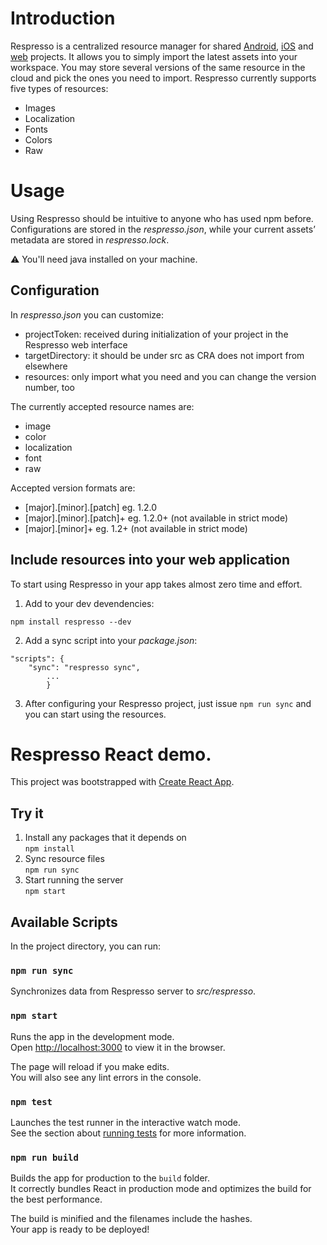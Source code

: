 # Introduction 


Respresso is a centralized resource manager for shared [Android](https://github.com/pontehu/respresso-client-android), [iOS](https://github.com/pontehu/respresso-client-ios) and [web](https://github.com/pontehu/respresso-sync-for-clients#web) projects.
It allows you to simply import the latest assets into your workspace.
You may store several versions of the same resource in the cloud and pick the ones you need to import.
Respresso currently supports five types of resources:
* Images
* Localization
* Fonts
* Colors
* Raw


# Usage

Using Respresso should be intuitive to anyone who has used npm before.
Configurations are stored in the *respresso.json*, while your current assets’ metadata are stored in *respresso.lock*.

⚠️ You'll need java installed on your machine.

## Configuration

In *respresso.json* you can customize:
- projectToken: received during initialization of your project in the Respresso web interface
- targetDirectory: it should be under src as CRA does not import from elsewhere
- resources: only import what you need and you can change the version number, too

The currently accepted resource names are:
* image
* color
* localization
* font
* raw
        
Accepted version formats are:
* [major].[minor].[patch]         eg. 1.2.0
* [major].[minor].[patch]+         eg. 1.2.0+ (not available in strict mode)
* [major].[minor]+                eg. 1.2+ (not available in strict mode)

## Include resources into your web application

To start using Respresso in your app takes almost zero time and effort. 

1. Add to your dev devendencies:   
```
npm install respresso --dev
```
2. Add a sync script into your *package.json*:
```
"scripts": {
	"sync": "respresso sync",
        ...
        }
```
3. After configuring your Respresso project, just issue ```npm run sync``` and you can start using the resources.


# Respresso React demo.

This project was bootstrapped with [Create React App](https://github.com/facebook/create-react-app).

## Try it

1. Install any packages that it depends on   
```npm install```
2. Sync resource files   
```npm run sync```
3. Start running the server  
```npm start```

## Available Scripts

In the project directory, you can run:

### `npm run sync`

Synchronizes data from Respresso server to *src/respresso*.

### `npm start`

Runs the app in the development mode.<br>
Open [http://localhost:3000](http://localhost:3000) to view it in the browser.

The page will reload if you make edits.<br>
You will also see any lint errors in the console.

### `npm test`

Launches the test runner in the interactive watch mode.<br>
See the section about [running tests](https://facebook.github.io/create-react-app/docs/running-tests) for more information.

### `npm run build`

Builds the app for production to the `build` folder.<br>
It correctly bundles React in production mode and optimizes the build for the best performance.

The build is minified and the filenames include the hashes.<br>
Your app is ready to be deployed!
